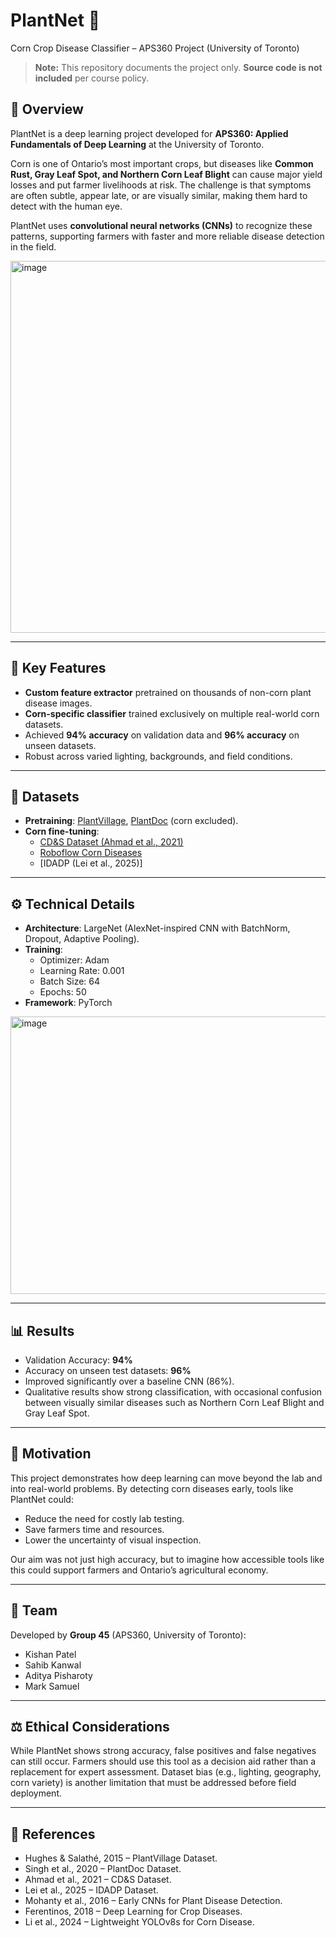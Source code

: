 # PlantNet 🌽  
Corn Crop Disease Classifier – APS360 Project (University of Toronto)  

> **Note:** This repository documents the project only. **Source code is not included** per course policy.

## 📖 Overview  
PlantNet is a deep learning project developed for **APS360: Applied Fundamentals of Deep Learning** at the University of Toronto.  

Corn is one of Ontario’s most important crops, but diseases like **Common Rust, Gray Leaf Spot, and Northern Corn Leaf Blight** can cause major yield losses and put farmer livelihoods at risk. The challenge is that symptoms are often subtle, appear late, or are visually similar, making them hard to detect with the human eye.  

PlantNet uses **convolutional neural networks (CNNs)** to recognize these patterns, supporting farmers with faster and more reliable disease detection in the field.  

<img width="1730" height="595" alt="image" src="https://github.com/user-attachments/assets/ed241946-e6cb-43d9-a8c7-a0b5ebf4caca" />

---

## 🔑 Key Features  
- **Custom feature extractor** pretrained on thousands of non-corn plant disease images.  
- **Corn-specific classifier** trained exclusively on multiple real-world corn datasets.  
- Achieved **94% accuracy** on validation data and **96% accuracy** on unseen datasets.  
- Robust across varied lighting, backgrounds, and field conditions.  

---

## 📂 Datasets  
- **Pretraining**: [PlantVillage](https://arxiv.org/abs/1511.08060), [PlantDoc](https://doi.org/10.1145/3371158.3371196) (corn excluded).  
- **Corn fine-tuning**:  
  - [CD&S Dataset (Ahmad et al., 2021)](https://osf.io/s6ru5/)  
  - [Roboflow Corn Diseases](https://universe.roboflow.com/corn-disease-7/corn-diseases-oxojk)  
  - [IDADP (Lei et al., 2025)]  

---

## ⚙️ Technical Details  
- **Architecture**: LargeNet (AlexNet-inspired CNN with BatchNorm, Dropout, Adaptive Pooling).  
- **Training**:  
  - Optimizer: Adam  
  - Learning Rate: 0.001  
  - Batch Size: 64  
  - Epochs: 50  
- **Framework**: PyTorch
  
<img width="959" height="444" alt="image" src="https://github.com/user-attachments/assets/7e7d6af1-662d-4b8d-9f18-9e48e0be63ac" />

---

## 📊 Results  
- Validation Accuracy: **94%**  
- Accuracy on unseen test datasets: **96%**  
- Improved significantly over a baseline CNN (86%).  
- Qualitative results show strong classification, with occasional confusion between visually similar diseases such as Northern Corn Leaf Blight and Gray Leaf Spot.  

---

## 🌱 Motivation  
This project demonstrates how deep learning can move beyond the lab and into real-world problems. By detecting corn diseases early, tools like PlantNet could:  
- Reduce the need for costly lab testing.  
- Save farmers time and resources.  
- Lower the uncertainty of visual inspection.  

Our aim was not just high accuracy, but to imagine how accessible tools like this could support farmers and Ontario’s agricultural economy.  

---

## 👥 Team  
Developed by **Group 45** (APS360, University of Toronto):  
- Kishan Patel  
- Sahib Kanwal  
- Aditya Pisharoty  
- Mark Samuel  

---

## ⚖️ Ethical Considerations  
While PlantNet shows strong accuracy, false positives and false negatives can still occur. Farmers should use this tool as a decision aid rather than a replacement for expert assessment. Dataset bias (e.g., lighting, geography, corn variety) is another limitation that must be addressed before field deployment.  

---

## 📌 References  
- Hughes & Salathé, 2015 – PlantVillage Dataset.  
- Singh et al., 2020 – PlantDoc Dataset. 
- Ahmad et al., 2021 – CD&S Dataset.  
- Lei et al., 2025 – IDADP Dataset.  
- Mohanty et al., 2016 – Early CNNs for Plant Disease Detection.  
- Ferentinos, 2018 – Deep Learning for Crop Diseases.  
- Li et al., 2024 – Lightweight YOLOv8s for Corn Disease.   
